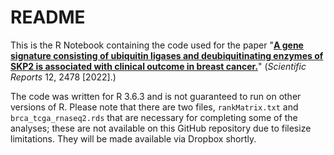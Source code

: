 # README
This is the R Notebook containing the code used for the paper "[**A gene signature consisting of ubiquitin ligases and deubiquitinating enzymes of SKP2 is associated with clinical outcome in breast cancer.**](https://www.nature.com/articles/s41598-022-06451-w)" (*Scientific Reports* 12, 2478 [2022].) 

The code was written for R 3.6.3 and is not guaranteed to run on other versions of R. Please note that there are two files, `rankMatrix.txt` and `brca_tcga_rnaseq2.rds` that are necessary for completing some of the analyses; these are not available on this GitHub repository due to filesize limitations. They will be made available via Dropbox shortly. 
